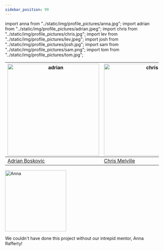 ```yaml
---
sidebar_position: 99
---
```


import anna from "../static/img/profile_pictures/anna.jpg";
import adrian from "../static/img/profile_pictures/adrian.jpeg";
import chris from "../static/img/profile_pictures/chris.jpg";
import lev from "../static/img/profile_pictures/lev.jpeg";
import josh from "../static/img/profile_pictures/josh.jpg";
import sam from "../static/img/profile_pictures/sam.png";
import tom from "../static/img/profile_pictures/tom.jpg";


| <img src={adrian} alt="adrian" width="300"></img> | <img src={chris} alt="chris" width="300"></img> | <img src={lev} alt="lev" width="300"></img> | <img src={josh} alt="josh" width="300"></img> | <img src={sam} alt="sam" width="300"></img> | <img src={tom} alt="tom" width="300"></img> |
| -------- | ------- | -------- | ------- | -------- | ------- |
| [Adrian Boskovic](https://github.com/boskovica) | [Chris Melville](https://github.com/chrismelville29/Jfrrs) | [Lev Shuster](https://github.com/levshuster) | [Josh Moore](https://learnmoore.org/josh/) | [Sam Johnson-Lacoss](https://github.com/samgjl) | [Thomas Pree](mailto:tomrpree@gmail.com) |

<img src={anna} alt="Anna" width="200"></img>

We couldn't have done this project without our intrepid mentor, Anna Rafferty!
